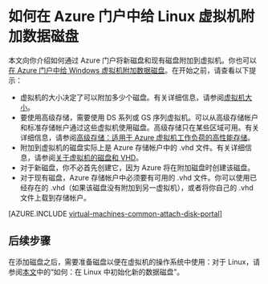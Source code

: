 <properties
	pageTitle="给 Linux 虚拟机附加数据磁盘 | Azure"
	description="如何使用资源管理器部署模型在 Azure 门户中将新磁盘或现有数据磁盘附加到 Linux VM。"
	services="virtual-machines-linux"
	documentationCenter=""
	authors="cynthn"
	manager="timlt"
	editor=""
	tags="azure-resource-manager"/>

<tags
	ms.service="virtual-machines-linux"
	ms.date="01/21/2016"
	wacn.date=""/>

# 如何在 Azure 门户中给 Linux 虚拟机附加数据磁盘

本文向你介绍如何通过 Azure 门户将新磁盘和现有磁盘附加到虚拟机。你也可以[在 Azure 门户中给 Windows 虚拟机附加数据磁盘](/documentation/articles/virtual-machines-windows-attach-disk-portal)。在开始之前，请查看以下提示：

- 虚拟机的大小决定了可以附加多少个磁盘。有关详细信息，请参阅[虚拟机大小](/documentation/articles/virtual-machines-linux-sizes)。
- 要使用高级存储，需要使用 DS 系列或 GS 序列虚拟机。可以从高级存储帐户和标准存储帐户通过这些虚拟机使用磁盘。高级存储只在某些区域可用。有关详细信息，请参阅[高级存储：适用于 Azure 虚拟机工作负荷的高性能存储](/documentation/articles/storage-premium-storage)。
- 附加到虚拟机的磁盘实际上是 Azure 存储帐户中的 .vhd 文件。有关详细信息，请参阅[关于虚拟机的磁盘和 VHD](/documentation/articles/virtual-machines-linux-about-disks-vhds)。
- 对于新磁盘，你不必首先创建它，因为 Azure 将在附加磁盘时创建该磁盘。
- 对于现有磁盘，Azure 存储帐户中必须要有可用的 .vhd 文件。你可以使用已经存在的 .vhd（如果该磁盘没有附加到另一虚拟机），或者将你自己的 .vhd 文件上载到存储帐户。

[AZURE.INCLUDE [virtual-machines-common-attach-disk-portal](../includes/virtual-machines-common-attach-disk-portal.md)]

## 后续步骤

在添加磁盘之后，需要准备磁盘以便在虚拟机的操作系统中使用：对于 Linux，请参阅[本文](/documentation/articles/virtual-machines-linux-classic-attach-disk#how-to-initialize-a-new-data-disk-in-linux)中的“如何：在 Linux 中初始化新的数据磁盘”。

<!---HONumber=Mooncake_0411_2016-->